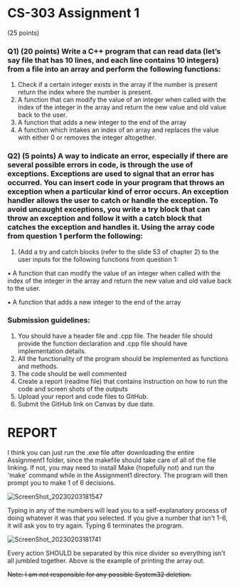 # CS-303 Assignment 1
(25 points)

### Q1) (20 points) Write a C++ program that can read data (let’s say file that has 10 lines, and each line contains 10 integers) from a file into an array and perform the following functions:
1) Check if a certain integer exists in the array if the number is present return the index where the number is present.
2) A function that can modify the value of an integer when called with the index of the integer in the array and return the new value and old value back to the user.
3) A function that adds a new integer to the end of the array
4) A function which intakes an index of an array and replaces the value with either 0 or removes the integer altogether.

### Q2) (5 points) A way to indicate an error, especially if there are several possible errors in code, is through the use of exceptions. Exceptions are used to signal that an error has occurred. You can insert code in your program that throws an exception when a particular kind of error occurs. An exception handler allows the user to catch or handle the exception. To avoid uncaught exceptions, you write a try block that can throw an exception and follow it with a catch block that catches the exception and handles it. Using the array code from question 1 perform the following:
1) (Add a try and catch blocks (refer to the slide 53 of chapter 2) to the user inputs for the following functions from question 1:

▪ A function that can modify the value of an integer when called with the index of the integer in the array and return the new value and old value back to the user.

▪ A function that adds a new integer to the end of the array

### Submission guidelines:
1) You should have a header file and .cpp file. The header file should provide the function declaration and .cpp file should have implementation details.
2) All the functionality of the program should be implemented as functions and methods.
3) The code should be well commented
4) Create a report (readme file) that contains instruction on how to run the code and screen shots of the outputs
5) Upload your report and code files to GitHub.
6) Submit the GitHub link on Canvas by due date.



# REPORT
I think you can just run the .exe file after downloading the entire Assignment1 folder, since the makefile should take care of all of the file linking. If not, you may need to install Make (hopefully not) and run the 'make' command while in the Assignment1 directory.
The program will then prompt you to make 1 of 6 decisions.

![ScreenShot_20230203181547](https://user-images.githubusercontent.com/26755333/216733904-f2e1c5b4-4424-47b4-972b-95782e5cf38c.png)

Typing in any of the numbers will lead you to a self-explanatory process of doing whatever it was that you selected. If you give a number that isn't 1-6, it will ask you to try again. Typing 6 terminates the program.

![ScreenShot_20230203181741](https://user-images.githubusercontent.com/26755333/216734070-2c89230f-8bc5-430b-8595-6890aa6b5b82.png)

Every action SHOULD be separated by this nice divider so everything isn't all jumbled together. Above is the example of printing the array out.

~~Note: I am not responsible for any possible System32 deletion.~~
